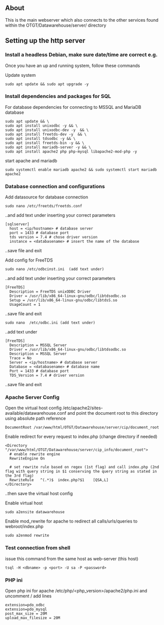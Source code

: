 ## About
This is the main webserver which also connects to the other services found within the OTGT/Datawarehouse/server/ directory


## Setting up the http server

### Install a headless Debian, make sure date/time are correct e.g.

Once you have an up and running system, follow these commands

Update system
```
sudo apt update && sudo apt upgrade -y
```

### Install dependencies and packages for SQL

For database dependencies for connecting to MSSQL and MariaDB database
```
sudo apt update && \
sudo apt install unixodbc -y && \
sudo apt install unixodbc-dev -y  && \
sudo apt install freetds-dev -y  && \
sudo apt install tdsodbc -y && \
sudo apt install freetds-bin -y && \
sudo apt install mariadb-server -y && \
sudo apt install apache2 php php-mysql libapache2-mod-php -y
```

start apache and mariadb
```
sudo systemctl enable mariadb apache2 && sudo systemctl start mariadb apache2
```

### Database connection and configurations
Add datasource for database connection
```
sudo nano /etc/freetds/freetds.conf
```

..and add text under inserting your correct parameters

```
[sqlserver]
  host = <ip/hostname> # database server
  port = 1433 # database port
  tds version = 7.4 # chose driver version
  instance = <databasename> # insert the name of the database
```
..save file and exit


Add config for FreeTDS
```
sudo nano /etc/odbcinst.ini  (add text under)
```
..and add text under inserting your correct parameters

```
[FreeTDS]
  Description = FreeTDS unixODBC Driver
  Driver = /usr/lib/x86_64-linux-gnu/odbc/libtdsodbc.so
  Setup = /usr/lib/x86_64-linux-gnu/odbc/libtdsS.so
  UsageCount = 1
```
..save file and exit

```
sudo nano  /etc/odbc.ini (add text under)
```
..add text under
```
[FreeTDS]
  Description = MSSQL Server
  Driver = /usr/lib/x86_64-linux-gnu/odbc/libtdsodbc.so
  Description = MSSQL Server
  Trace = No
  Server = <ip/hostname> # database server
  Database = <databasename> # database name
  Port = 1433 # database port
  TDS_Version = 7.4 # driver version
```
..save file and exit


### Apache Server Config

Open the virtual host config /etc/apache2/sites-available/datawarehouse.conf and point the document root to this directory using absolute path reference
```
DocumentRoot /var/www/html/OTGT/Datawarehouse/server/cip/document_root
```

Enable redirect for every request to index.php (change directory if needed)
```
<Directory "/var/www/html/OTGT/Datawarehouse/server/cip_info/document_root">
  # enable rewrite engine
  RewriteEngine On

  # set rewrite rule based on regex (1st flag) and call index.php (2nd flag with query string in $1 conserving the query string as stated in the 3rd flag)
  RewriteRule	^(.*)$	index.php?$1	[QSA,L]
</Directory>
```
..then save the virtual host config

Enable virtual host
```
sudo a2ensite datawarehouse
```

Enable mod_rewrite for apache to redirect all calls/urls/queries to webroot/index.php
```
sudo a2enmod rewrite
```


### Test connection from shell
issue this command from the same host as web-server (this host)
```
tsql -H <dbname> -p <port> -U sa -P <password>
```

### PHP ini

Open php ini for apache /etc/php/<php_version>/apache2/php.ini and uncomment / add lines
```
extension=pdo_odbc
extension=pdo_mysql
post_max_size = 20M
upload_max_filesize = 20M
```
